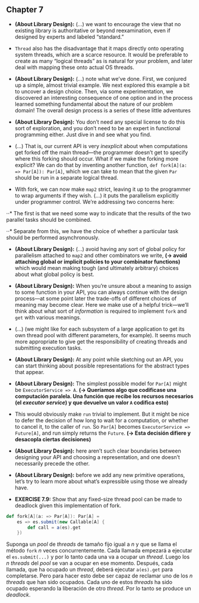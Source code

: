 ## Chapter 7

* **(About Library Design):** (...) we want to encourage the view that no existing library is authoritative or beyond reexamination, even if designed by experts and labeled “standard.”

* `Thread` also has the disadvantage that it maps directly onto operating system threads, which are a scarce resource. It would be preferable to create as many “logical threads” as is natural for your problem, and later deal with mapping these onto actual OS threads.

* **(About Library Design):** (...) note what we’ve done. First, we conjured up a simple, almost trivial example. We next explored this example a bit to uncover a design choice. Then, via some experimentation, we discovered an interesting consequence of one option and in the process learned something fundamental about the nature of our problem domain! The overall design process is a series of these little adventures

* **(About Library Design):** You don’t need any special license to do this sort of exploration, and you don’t need to be an expert in functional programming either. Just dive in and see what you find.

* (...) That is, our current API is very _inexplicit_ about when computations get forked off the main thread—the programmer doesn’t get to specify where this forking should occur. What if we make the forking more explicit? We can do that by inventing another function, `def fork[A](a: => Par[A]): Par[A]`, which we can take to mean that the given `Par` should be run in a separate logical thread.

* With fork, we can now make `map2` strict, leaving it up to the programmer to wrap arguments if they wish. (...) it puts the parallelism explicitly under programmer control. We’re addressing two concerns here:

⋅⋅* The first is that we need some way to indicate that the results of the two parallel tasks should be combined.

⋅⋅* Separate from this, we have the choice of whether a particular task should be performed asynchronously.

* **(About Library Design):** (...) avoid having any sort of global policy for parallelism attached to `map2` and other combinators we write, **(-> avoid attaching global or implicit policies to your combinator functions)** which would mean making tough (and ultimately arbitrary) choices about what global policy is best.

* **(About Library Design):** When you’re unsure about a meaning to assign to some function in your API, you can always continue with the design process—at some point later the trade-offs of different choices of meaning may become clear. Here we make use of a helpful trick—we’ll think about what sort of _information_ is required to implement `fork` and `get` with various meanings.

* (...) (we might like for each subsystem of a large application to get its own thread pool with different parameters, for example). It seems much more appropriate to give get the responsibility of creating threads and submitting execution tasks.

* **(About Library Design):** At any point while sketching out an API, you can start thinking about possible representations for the abstract types that appear.

* **(About Library Design):** The simplest possible model for `Par[A]` might be `ExecutorService => A`. **(-> Queríamos algo que codificase una computación paralela. Una función que recibe los recursos necesarios (el _executor service_) y que devuelve un valor `A` codifica esto)**

* This would obviously make `run` trivial to implement. But it might be nice to defer the decision of how long to wait for a computation, or whether to cancel it, to the caller of `run`. So `Par[A]` becomes `ExecutorService => Future[A]`, and run simply returns the `Future`. **(-> Esta decisión difiere y desacopla ciertas decisiones)**

* **(About Library Design):** here aren’t such clear boundaries between designing your API and choosing a representation, and one doesn’t necessarily precede the other. 

* **(About Library Design):** before we add any new primitive operations, let’s try to learn more about what’s expressible using those we already have.


* **EXERCISE 7.9:** Show that any fixed-size thread pool can be made to deadlock given this implementation of fork.

```scala
def fork[A](a: => Par[A]): Par[A] =
	es => es.submit(new Callable[A] {
		def call = a(es).get
	})
```

Suponga un _pool_ de _threads_ de tamaño fijo igual a _n_ y que se llama el método `fork` _n_ veces concurrentemente. Cada llamada empezará a ejecutar el `es.submit(...)` y por lo tanto cada una va a ocupar un _thread_. Luego los _n threads_ del _pool_ se van a ocupar en ese momento. Después, cada llamada, que ha ocupado un _thread_, deberá ejecutar `a(es).get` para completarse. Pero para hacer esto debe ser capaz de reclamar uno de los _n threads_ que han sido ocupados. Cada uno de estos _threads_ ha sido ocupado esperando la liberación de otro _thread_. Por lo tanto se produce un _deadlock_.